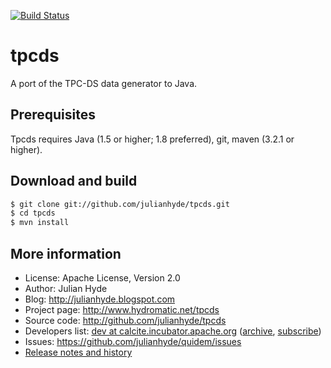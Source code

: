 [![Build Status](https://travis-ci.org/julianhyde/tpcds.png)](https://travis-ci.org/julianhyde/tpcds)

# tpcds

A port of the TPC-DS data generator to Java.

## Prerequisites

Tpcds requires Java (1.5 or higher; 1.8 preferred), git, maven (3.2.1 or higher).

## Download and build

```bash
$ git clone git://github.com/julianhyde/tpcds.git
$ cd tpcds
$ mvn install
```

## More information

* License: Apache License, Version 2.0
* Author: Julian Hyde
* Blog: http://julianhyde.blogspot.com
* Project page: http://www.hydromatic.net/tpcds
* Source code: http://github.com/julianhyde/tpcds
* Developers list:
  <a href="mailto:dev@calcite.incubator.apache.org">dev at calcite.incubator.apache.org</a>
  (<a href="http://mail-archives.apache.org/mod_mbox/incubator-calcite-dev/">archive</a>,
  <a href="mailto:dev-subscribe@calcite.incubator.apache.org">subscribe</a>)
* Issues: https://github.com/julianhyde/quidem/issues
* <a href="HISTORY.md">Release notes and history</a>
